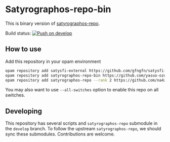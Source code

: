 # Satyrographos-repo-bin

This is binary version of [satyrographos-repo](https://github.com/na4zagin3/satyrographos-repo).

Build status: [![Push on develop](https://github.com/yasuo-ozu/satyrographos-repo-bin/actions/workflows/ci.yaml/badge.svg?branch=develop)](https://github.com/yasuo-ozu/satyrographos-repo-bin/actions/workflows/ci.yaml)

## How to use

Add this repository in your opam environment

```bash
opam repository add satysfi-external https://github.com/gfngfn/satysfi-external-repo.git
opam repository add satyrographos-repo-bin https://github.com/yasuo-ozu/satyrographos-repo-bin.git
opam repository add satyrographos-repo --rank 2 https://github.com/na4zagin3/satyrographos-repo.git
```

You may also want to use `--all-switches` option to enable this repo on all switches.


## Developing

This repository has several scripts and `satyrographos-repo` submodule in the `develop` branch.
To follow the upstream `satyrographos-repo`, we should sync these submodules.
Contributions are welcome.

